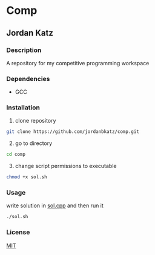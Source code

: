 # Comp
## Jordan Katz
### Description
A repository for my competitive programming workspace
### Dependencies
* GCC
### Installation
1. clone repository
```bash
git clone https://github.com/jordanbkatz/comp.git
```
2. go to directory
```bash
cd comp
```
3. change script permissions to executable
```bash
chmod +x sol.sh
```
### Usage
write solution in [sol.cpp](https://github.com/jordanbkatz/comp/blob/master/sol.cpp) and then run it
```bash
./sol.sh
```
### License
[MIT](https://github.com/jordanbkatz/comp/blob/master/LICENSE)